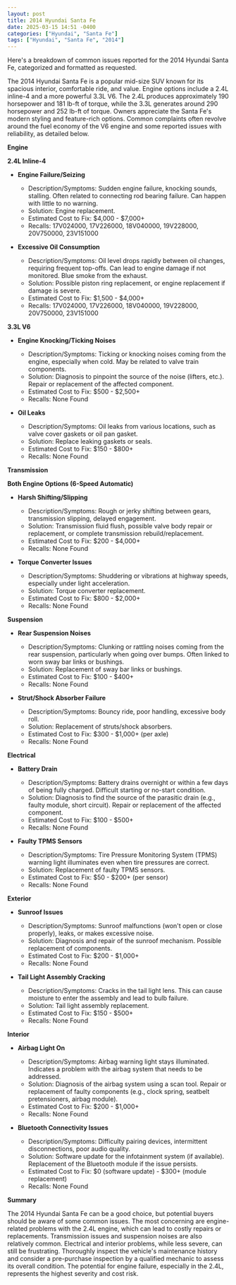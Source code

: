 ```yaml
---
layout: post
title: 2014 Hyundai Santa Fe
date: 2025-03-15 14:51 -0400
categories: ["Hyundai", "Santa Fe"]
tags: ["Hyundai", "Santa Fe", "2014"]
---
```

Here's a breakdown of common issues reported for the 2014 Hyundai Santa Fe, categorized and formatted as requested.

The 2014 Hyundai Santa Fe is a popular mid-size SUV known for its spacious interior, comfortable ride, and value. Engine options include a 2.4L inline-4 and a more powerful 3.3L V6. The 2.4L produces approximately 190 horsepower and 181 lb-ft of torque, while the 3.3L generates around 290 horsepower and 252 lb-ft of torque. Owners appreciate the Santa Fe's modern styling and feature-rich options. Common complaints often revolve around the fuel economy of the V6 engine and some reported issues with reliability, as detailed below.

**Engine**

**2.4L Inline-4**

*   **Engine Failure/Seizing**
    *   Description/Symptoms: Sudden engine failure, knocking sounds, stalling. Often related to connecting rod bearing failure. Can happen with little to no warning.
    *   Solution: Engine replacement.
    *   Estimated Cost to Fix: $4,000 - $7,000+
    *   Recalls: 17V024000, 17V226000, 18V040000, 19V228000, 20V750000, 23V151000

*   **Excessive Oil Consumption**
    *   Description/Symptoms: Oil level drops rapidly between oil changes, requiring frequent top-offs. Can lead to engine damage if not monitored. Blue smoke from the exhaust.
    *   Solution: Possible piston ring replacement, or engine replacement if damage is severe.
    *   Estimated Cost to Fix: $1,500 - $4,000+
    *   Recalls: 17V024000, 17V226000, 18V040000, 19V228000, 20V750000, 23V151000

**3.3L V6**

*   **Engine Knocking/Ticking Noises**
    *   Description/Symptoms: Ticking or knocking noises coming from the engine, especially when cold. May be related to valve train components.
    *   Solution: Diagnosis to pinpoint the source of the noise (lifters, etc.). Repair or replacement of the affected component.
    *   Estimated Cost to Fix: $500 - $2,500+
    *   Recalls: None Found

*   **Oil Leaks**
    *   Description/Symptoms: Oil leaks from various locations, such as valve cover gaskets or oil pan gasket.
    *   Solution: Replace leaking gaskets or seals.
    *   Estimated Cost to Fix: $150 - $800+
    *   Recalls: None Found

**Transmission**

**Both Engine Options (6-Speed Automatic)**

*   **Harsh Shifting/Slipping**
    *   Description/Symptoms: Rough or jerky shifting between gears, transmission slipping, delayed engagement.
    *   Solution: Transmission fluid flush, possible valve body repair or replacement, or complete transmission rebuild/replacement.
    *   Estimated Cost to Fix: $200 - $4,000+
    *   Recalls: None Found

*   **Torque Converter Issues**
    *   Description/Symptoms: Shuddering or vibrations at highway speeds, especially under light acceleration.
    *   Solution: Torque converter replacement.
    *   Estimated Cost to Fix: $800 - $2,000+
    *   Recalls: None Found

**Suspension**

*   **Rear Suspension Noises**
    *   Description/Symptoms: Clunking or rattling noises coming from the rear suspension, particularly when going over bumps. Often linked to worn sway bar links or bushings.
    *   Solution: Replacement of sway bar links or bushings.
    *   Estimated Cost to Fix: $100 - $400+
    *   Recalls: None Found

*   **Strut/Shock Absorber Failure**
    *   Description/Symptoms: Bouncy ride, poor handling, excessive body roll.
    *   Solution: Replacement of struts/shock absorbers.
    *   Estimated Cost to Fix: $300 - $1,000+ (per axle)
    *   Recalls: None Found

**Electrical**

*   **Battery Drain**
    *   Description/Symptoms: Battery drains overnight or within a few days of being fully charged. Difficult starting or no-start condition.
    *   Solution: Diagnosis to find the source of the parasitic drain (e.g., faulty module, short circuit). Repair or replacement of the affected component.
    *   Estimated Cost to Fix: $100 - $500+
    *   Recalls: None Found

*   **Faulty TPMS Sensors**
    *   Description/Symptoms: Tire Pressure Monitoring System (TPMS) warning light illuminates even when tire pressures are correct.
    *   Solution: Replacement of faulty TPMS sensors.
    *   Estimated Cost to Fix: $50 - $200+ (per sensor)
    *   Recalls: None Found

**Exterior**

*   **Sunroof Issues**
    *   Description/Symptoms: Sunroof malfunctions (won't open or close properly), leaks, or makes excessive noise.
    *   Solution: Diagnosis and repair of the sunroof mechanism. Possible replacement of components.
    *   Estimated Cost to Fix: $200 - $1,000+
    *   Recalls: None Found

*   **Tail Light Assembly Cracking**
    *   Description/Symptoms: Cracks in the tail light lens. This can cause moisture to enter the assembly and lead to bulb failure.
    *   Solution: Tail light assembly replacement.
    *   Estimated Cost to Fix: $150 - $500+
    *   Recalls: None Found

**Interior**

*   **Airbag Light On**
    *   Description/Symptoms: Airbag warning light stays illuminated. Indicates a problem with the airbag system that needs to be addressed.
    *   Solution: Diagnosis of the airbag system using a scan tool. Repair or replacement of faulty components (e.g., clock spring, seatbelt pretensioners, airbag module).
    *   Estimated Cost to Fix: $200 - $1,000+
    *   Recalls: None Found

*   **Bluetooth Connectivity Issues**
    *   Description/Symptoms: Difficulty pairing devices, intermittent disconnections, poor audio quality.
    *   Solution: Software update for the infotainment system (if available).  Replacement of the Bluetooth module if the issue persists.
    *   Estimated Cost to Fix: $0 (software update) - $300+ (module replacement)
    *   Recalls: None Found

**Summary**

The 2014 Hyundai Santa Fe can be a good choice, but potential buyers should be aware of some common issues. The most concerning are engine-related problems with the 2.4L engine, which can lead to costly repairs or replacements. Transmission issues and suspension noises are also relatively common. Electrical and interior problems, while less severe, can still be frustrating. Thoroughly inspect the vehicle's maintenance history and consider a pre-purchase inspection by a qualified mechanic to assess its overall condition. The potential for engine failure, especially in the 2.4L, represents the highest severity and cost risk.

